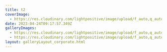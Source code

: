 ```yaml
---
title: t2
coverImage:
  - https://res.cloudinary.com/lightpositive/image/upload/f_auto,q_auto/v1682327758/test/t2/let%C3%B6lt%C3%A9s.jpg
date: 2023-04-24T09:17:57.349Z
galleryImages:
  - https://res.cloudinary.com/lightpositive/image/upload/f_auto,q_auto/v1682327781/test/t2/github-dev-screenshot.jpg
  - https://res.cloudinary.com/lightpositive/image/upload/f_auto,q_auto/v1682327758/test/t2/let%C3%B6lt%C3%A9s.jpg
layout: galleryLayout_corporate.html
---
```

